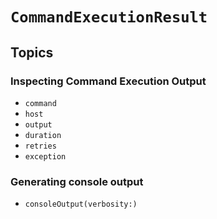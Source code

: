 # ``CommandExecutionResult``

## Topics

### Inspecting Command Execution Output

- ``command``
- ``host``
- ``output``
- ``duration``
- ``retries``
- ``exception``

### Generating console output

- ``consoleOutput(verbosity:)``
